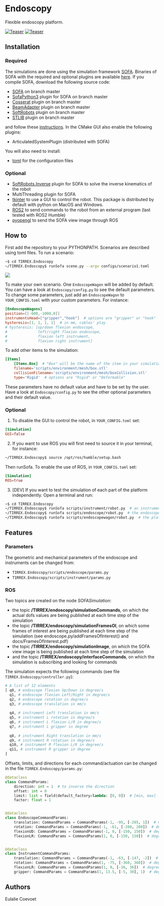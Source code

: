 # Endoscopy

Flexible endoscopy platform. 

[![Teaser](docs/images/endoscope-video.png "Teaser video")](https://www.youtube.com/watch?v=pzuGIGmBcuA)
[![Teaser](docs/images/grippertorus-video.png "Teaser video")](https://www.youtube.com/watch?v=qMfj1V5aJVI)

## Installation


### Required 

The simulations are done using the simulation framework [SOFA](https://www.sofa-framework.org/). Binaries of SOFA with the required and optional plugins are available [here](https://github.com/SofaDefrost/TIRREX/releases). 
If you compile SOFA, download the following source code:

- [SOFA](https://github.com/sofa-framework/sofa) on branch master
- [SofaPython3](https://github.com/sofa-framework/SofaPython3) plugin for SOFA on branch master
- [Cosserat](https://github.com/SofaDefrost/Cosserat) plugin on branch master
- [BeamAdapter](https://github.com/sofa-framework/BeamAdapter) plugin on branch master 
- [SoftRobots](https://github.com/SofaDefrost/SoftRobots) plugin on branch master 
- [STLIB](https://github.com/SofaDefrost/STLIB) plugin on branch master 

and follow these [instructions](https://www.sofa-framework.org/download/). In the CMake GUI also enable the following plugins:

- ArticulatedSystemPlugin (distributed with SOFA)

You will also need to install:

- [toml](https://pypi.org/project/toml/) for the configuration files

### Optional 

- [SoftRobots.Inverse](https://github.com/SofaDefrost/SoftRobots.Inverse) plugin for SOFA to solve the inverse kinematics of the robot
- MultiThreading plugin for SOFA
- [tkinter](https://docs.python.org/fr/3/library/tkinter.html) to use a GUI to control the robot. This package is distributed by default with python on MacOS and Windows.
- [ROS2](https://docs.ros.org/en/humble/Installation.html) to send commands to the robot from an external program (last tested with ROS2 Humble)
- [pyopengl](https://pypi.org/project/PyOpenGL/) to send the SOFA view image through ROS

## How to

First add the repository to your PYTHONPATH. Scenarios are described using toml files. To run a scenario:

```bash
~$ cd TIRREX.Endoscopy
~/TIRREX.Endoscopy$ runSofa scene.py --argv configs/scenario1.toml
```

![](docs/images/scenario1.png)

To make your own scenario. One `EndoscopeWagon` will be added by default. You can have a look at `Endoscopy/config.py` 
to see the default parameters. To change some parameters, just add an `EndoscopeWagon` to `YOUR_CONFIG.toml` with 
your custom parameters. For instance:

```toml
[EndoscopeWagons]
position=[[-600,-1000,0]]
instrumentsHead=["gripper","hook"]  # options are "gripper" or "hook"
hysteresis=[1, 1, 1, 1]  # in mm, cables' play
# hysteresis: [up/down flexion endoscope,
#              left/right flexion endoscope,
#              flexion left instrument,
#              flexion right instrument]
```

To add other items to the simulation:

```toml
[Items]
    [Items.Box]  # "Box" will be the name of the item in your simulation's graph
    filename='scripts/environment/mesh/box.stl'
    collisionFilename='scripts/environment/mesh/boxCollision.stl'
    type='Rigid'  # options are "Rigid" or "Deformable"
```

These parameters have no default value and have to be set by the user. Have a look at `Endoscopy/config.py` to see 
the other optional parameters and their default value.


### Optional 

1. To disable the GUI to control the robot, in `YOUR_CONFIG.toml` set:

```toml
[Simulation]
GUI=false
```

2. If you want to use ROS you will first need to source it in your terminal, for instance:

```bash
~/TIRREX.Endoscopy$ source /opt/ros/humble/setup.bash
```

Then runSofa. To enable the use of ROS, in `YOUR_CONFIG.toml` set:

```toml
[Simulation]
ROS=true
```

3. [DEV] If you want to test the simulation of each part of the platform independently. 
Open a terminal and run:

```bash
~$ cd TIRREX.Endoscopy
~/TIRREX.Endoscopy$ runSofa scripts/instrument/robot.py  # an instrument 
~/TIRREX.Endoscopy$ runSofa scripts/endoscope/robot.py  # the endoscope with two instruments
~/TIRREX.Endoscopy$ runSofa scripts/endoscopewagon/robot.py  # the platform
```


## Features


### Parameters

The geometric and mechanical parameters of the endoscope and instruments can be changed from:
- `TIRREX.Endoscopy/scripts/endoscope/params.py`
- `TIRREX.Endoscopy/scripts/instrument/params.py`

### ROS

Two topics are created on the node *SOFASimulation*:
- the topic **/TIRREX/endoscopy/simulationCommands**, on which the actual dofs values are being published at each time step of the simulation
- the topic **/TIRREX/endoscopy/simulationFramesOI**, on which some frames of interest are being published at each time step of the simulation (see endoscope.py/addFramesOfInterest() and docs/FramesOfInterest.pdf)
- the topic **/TIRREX/endoscopy/simulationImage**, on which the SOFA view image is being published at each time step of the simulation
- and the topic **/TIRREX/endoscopy/interfaceCommands**, on which the simulation is subscribing and looking for commands

The simulation expects the following commands (see file `TIRREX.Endoscopy/controller.py`):

```python
# A list of 12 elements
[ q0, # endoscope flexion Up/Down in degree/s
  q1, # endoscope flexion Left/Right in degree/s
  q2, # endoscope rotation in degree/s
  q3, # endoscope translation in mm/s
  
  q4, # instrument Left translation in mm/s
  q5, # instrument L rotation in degree/s
  q6, # instrument L flexion L/R in degree/s
  q7, # instrument L gripper in degree
  
  q8, # instrument Right translation in mm/s
  q9, # instrument R rotation in degree/s
  q10, # instrument R flexion L/R in degree/s
  q11, # instrument R gripper in degree
]
```

Offsets, limits, and directions for each command/actuation can be changed in the file `TIRREX.Endoscopy/params.py`:

```python
@dataclass
class CommandParams:
    direction: int = 1  # to inverse the direction
    offset: int = 0
    limit: list = field(default_factory=lambda: [0, 0])  # [min, max]
    factor: float = 1


@dataclass
class EndoscopeCommandParams:
    translation: CommandParams = CommandParams(-1, -95, [-205, 1])  # mm
    rotation: CommandParams = CommandParams(-1, -61, [-200, 200])  # degree
    flexionUD: CommandParams = CommandParams(-1, 0, [-150, 150])  # degree
    flexionLR: CommandParams = CommandParams(1, 0, [-150, 150])  # degree


@dataclass
class InstrumentCommandParams:
    translation: CommandParams = CommandParams(-1, -63, [-147, -2])  # mm
    rotation: CommandParams = CommandParams(1, -75, [-360, 360])  # degree
    flexionLR: CommandParams = CommandParams(1, 0, [-36, 36])  # degree
    gripper: CommandParams = CommandParams(1, 13.5, [-5, 30], 1)  # degree
```

## Authors

Eulalie Coevoet
